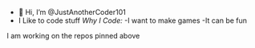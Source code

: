 - 👋 Hi, I’m @JustAnotherCoder101
- I Like to code stuff
_Why I Code:_
-I want to make games
-It can be fun


I am working on the repos pinned above

